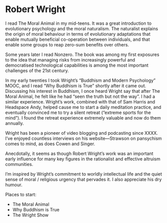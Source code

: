 # Robert Wright
I read The Moral Animal in my mid-teens. It was a great introduction to evolutionary psychology and the moral naturalism. The naturalist explains the origin of moral behaviour in terms of evolutionary adaptations that enable mutually beneficial co-operation between individuals, and that enable some groups to reap zero-sum benefits over others.

Some years later I read Nonzero. The book was among my first exposures to the idea that managing risks from increasingly powerful and democratised technological capabilities is among the most important challenges of the 21st century.

In my early twenties I took Wright’s “Buddhism and Modern Psychology” MOOC, and I read “Why Buddhism is True” shortly after it came out. Discussing his interest in Buddhism, I once heard Wright say that after The Moral Animal, he felt like he had “seen the truth but not the way”. I had a similar experience. Wright’s work, combined with that of Sam Harris and Headspace Andy, helped cause me to start a daily meditation practice, and eventually convinced me to try a silent retreat (“extreme sports for the mind”). I found the retreat experience extremely valuable and now do them annually.

Wright has been a pioneer of video blogging and podcasting since XXXX. I’ve enjoyed countless interviews on his website—Strawson on pansychism comes to mind, as does Cowen and Singer.

Anecdotally, it seems as though Robert Wright’s work was an important early influence for many key figures in the rationalist and effective altruism communities. 

I’m inspired by Wright’s commitment to worldly intellectual life and the quiet sense of moral / religious urgency that pervades it. I also appreciate his dry humour.

Places to start:
* The Moral Animal
* Why Buddhism is True
* The Wright Show

<!-- #web/people -->

<!-- {BearID:robert-wright.md} -->
